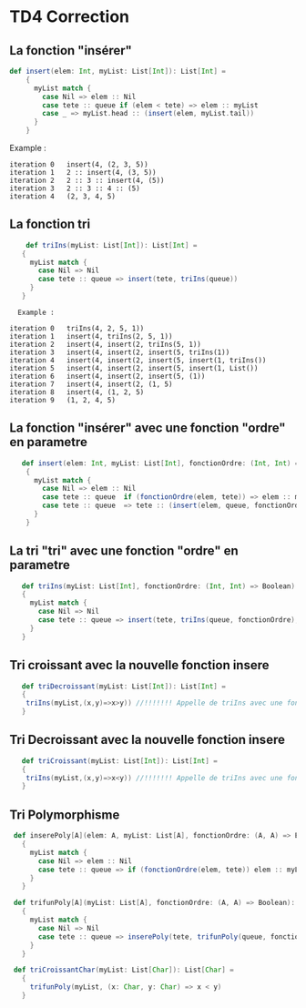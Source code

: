 # TD4 Correction

## La fonction "insérer"  
```scala
def insert(elem: Int, myList: List[Int]): List[Int] =
    {
      myList match {
        case Nil => elem :: Nil
        case tete :: queue if (elem < tete) => elem :: myList
        case _ => myList.head :: (insert(elem, myList.tail))
      }
    }
  ```
  Example : 
  ```
  iteration 0   insert(4, (2, 3, 5))
  iteration 1   2 :: insert(4, (3, 5))
  iteration 2   2 :: 3 :: insert(4, (5))
  iteration 3   2 :: 3 :: 4 :: (5)
  iteration 4   (2, 3, 4, 5)
  ```
  
## La fonction tri
 ```scala
     def triIns(myList: List[Int]): List[Int] =
    {
      myList match {
        case Nil => Nil
        case tete :: queue => insert(tete, triIns(queue))
      }
    }
```
      Example : 
  ```
  iteration 0   triIns(4, 2, 5, 1))
  iteration 1   insert(4, triIns(2, 5, 1))
  iteration 2   insert(4, insert(2, triIns(5, 1))
  iteration 3   insert(4, insert(2, insert(5, triIns(1))
  iteration 4   insert(4, insert(2, insert(5, insert(1, triIns())
  iteration 5   insert(4, insert(2, insert(5, insert(1, List())
  iteration 6   insert(4, insert(2, insert(5, (1))
  iteration 7   insert(4, insert(2, (1, 5)
  iteration 8   insert(4, (1, 2, 5)
  iteration 9   (1, 2, 4, 5)
  ```
  
## La fonction "insérer" avec une fonction "ordre" en parametre
```scala
   def insert(elem: Int, myList: List[Int], fonctionOrdre: (Int, Int) => Boolean): List[Int] =
    {
      myList match {
        case Nil => elem :: Nil
        case tete :: queue  if (fonctionOrdre(elem, tete)) => elem :: myList else
        case tete :: queue  => tete :: (insert(elem, queue, fonctionOrdre))
      }
    }
 ```
    
## La tri "tri" avec une fonction "ordre" en parametre
 ```scala
    def triIns(myList: List[Int], fonctionOrdre: (Int, Int) => Boolean): List[Int] =
    {
      myList match {
        case Nil => Nil
        case tete :: queue => insert(tete, triIns(queue, fonctionOrdre), fonctionOrdre) //!!!!!!! Attention ici insert a 3 parametres et triIns 2
      }
    }
 ```
    
## Tri croissant avec la nouvelle fonction insere
 ```scala
    def triDecroissant(myList: List[Int]): List[Int] =
    {
     triIns(myList,(x,y)=>x>y)) //!!!!!!! Appelle de triIns avec une fonction croissante
    } 
 ```
     
## Tri Decroissant avec la nouvelle fonction insere
 ```scala
    def triCroissant(myList: List[Int]): List[Int] = 
    {
     triIns(myList,(x,y)=>x<y)) //!!!!!!! Appelle de triIns avec une fonction decroissante
    } 
 ```
 
## Tri Polymorphisme   
 ```scala
  def inserePoly[A](elem: A, myList: List[A], fonctionOrdre: (A, A) => Boolean): List[A] =
    {
      myList match {
        case Nil => elem :: Nil
        case tete :: queue => if (fonctionOrdre(elem, tete)) elem :: myList else tete :: (inserePoly(elem, queue, fonctionOrdre))
      }
    }

  def trifunPoly[A](myList: List[A], fonctionOrdre: (A, A) => Boolean): List[A] =
    {
      myList match {
        case Nil => Nil
        case tete :: queue => inserePoly(tete, trifunPoly(queue, fonctionOrdre), fonctionOrdre)
      }
    }

 ```
      
 ```scala  
  def triCroissantChar(myList: List[Char]): List[Char] =
    {
      trifunPoly(myList, (x: Char, y: Char) => x < y)
    }
 ```
